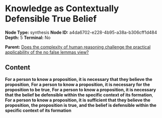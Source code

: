 # Knowledge as Contextually Defensible True Belief

**Node Type:** synthesis
**Node ID:** a4da6702-e228-4b95-a38a-b306cff1d484
**Depth:** 5
**Terminal:** No

**Parent:** [Does the complexity of human reasoning challenge the practical applicability of the no false lemmas view?](does-the-complexity-of-human-reasoning-challenge-the-practical-applicability-of-the-no-false-lemmas-view-antithesis-28becb19-d52d-4971-a6da-0f42f7fe180d.md)

## Content

**For a person to know a proposition, it is necessary that they believe the proposition**, **For a person to know a proposition, it is necessary for the proposition to be true**, **For a person to know a proposition, it is necessary that the belief be defensible within the specific context of its formation**, **For a person to know a proposition, it is sufficient that they believe the proposition, the proposition is true, and the belief is defensible within the specific context of its formation**
